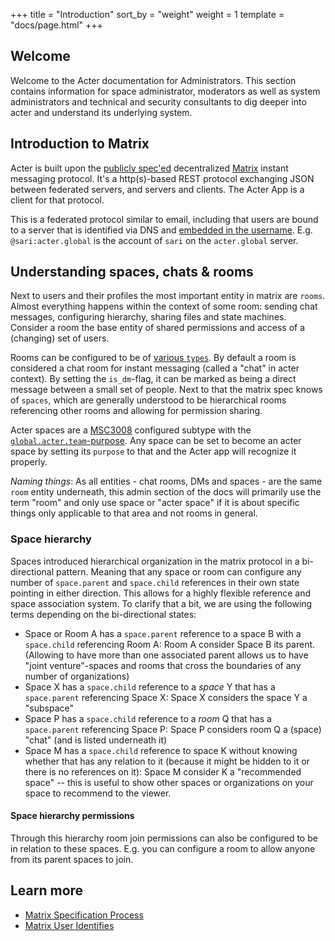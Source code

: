 +++
title = "Introduction"
sort_by = "weight"
weight = 1
template = "docs/page.html"
+++

## Welcome

Welcome to the Acter documentation for Administrators. This section contains information for space administrator, moderators as well as system administrators and technical and security consultants to dig deeper into acter and understand its underlying system.

## Introduction to Matrix

Acter is built upon the [publicly spec'ed][SPEC-PROCESS] decentralized [Matrix][matrix-org] instant messaging protocol. It's a http(s)-based REST protocol exchanging JSON between federated servers, and servers and clients. The Acter App is a client for that protocol.

This is a federated protocol similar to email, including that users are bound to a server that is identified via DNS and [embedded in the username][SPEC-user-id]. E.g. `@sari:acter.global` is the account of `sari` on the `acter.global` server.

## Understanding spaces, chats & rooms

Next to users and their profiles the most important entity in matrix are `rooms`. Almost everything happens within the context of some room: sending chat messages, configuring hierarchy, sharing files and state machines. Consider a room the base entity of shared permissions and access of a (changing) set of users.

Rooms can be configured to be of [various `types`][SPEC-types]. By default a room is considered a chat room for instant messaging (called a "chat" in acter context). By setting the `is_dm`-flag, it can be marked as being a direct message between a small set of people. Next to that the matrix spec knows of `spaces`, which are generally understood to be hierarchical rooms referencing other rooms and allowing for permission sharing.

Acter spaces are a [MSC3008][MSC3008] configured subtype with the [`global.acter.team`-purpose][CODE-purpose-static]. Any space can be set to become an acter space by setting its `purpose` to that and the Acter app will recognize it properly.

_Naming things_: As all entities - chat rooms, DMs and spaces - are the same `room` entity underneath, this admin section of the docs will primarily use the term "room" and only use space or "acter space" if it is about specific things only applicable to that area and not rooms in general.

### Space hierarchy

Spaces introduced hierarchical organization in the matrix protocol in a bi-directional pattern. Meaning that any space or room can configure any number of `space.parent` and `space.child` references in their own state pointing in either direction. This allows for a highly flexible reference and space association system. To clarify that a bit, we are using the following terms depending on the bi-directional states:

- Space or Room A has a `space.parent` reference to a space B with a `space.child` referencing Room A: Room A consider Space B its parent.
  (Allowing to have more than one associated parent allows us to have "joint venture"-spaces and rooms that cross the boundaries of any number of organizations)
- Space X has a `space.child` reference to a _space_ Y that has a `space.parent` referencing Space X: Space X considers the space Y a "subspace"
- Space P has a `space.child` reference to a _room_ Q that has a `space.parent` referencing Space P: Space P considers room Q a (space) "chat" (and is listed underneath it)
- Space M has a `space.child` reference to space K without knowing whether that has any relation to it (because it might be hidden to it or there is no references on it): Space M consider K a "recommended space" -- this is useful to show other spaces or organizations on your space to recommend to the viewer.

#### Space hierarchy permissions

Through this hierarchy room join permissions can also be configured to be in relation to these spaces. E.g. you can configure a room to allow anyone from its parent spaces to join.

## Learn more

- [Matrix Specification Process][SPEC-PROCESS]
- [Matrix User Identifies][SPEC-user-id]

[SPEC-user-id]: https://spec.matrix.org/v1.7/appendices/#user-identifiers
[SPEC-types]: https://spec.matrix.org/v1.7/client-server-api/#types
[matrix-org]: https://matrix.org
[SPEC-PROCESS]: https://github.com/matrix-org/matrix-spec-proposals#the-matrix-spec-process
[MSC3008]: https://github.com/matrix-org/matrix-spec-proposals/pull/3088
[CODE-purpose-static]: https://github.com/acterglobal/a3/blob/main/native/core/src/statics.rs#L6C40-L6C57
